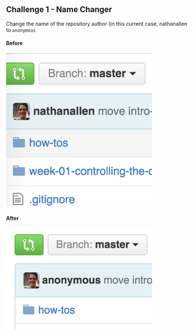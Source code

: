 ## Challenge 1 - Name Changer
Change the name of the repository author (in this current case, nathanallen to `anonymous`

#### Before  
<img src="img/1.png" width=400px>

<br>

#### After
<img src="img/1b.png" width=400px>
